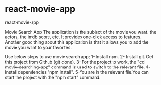 # react-movie-app
react-movie-app

Movie Search App
The application is the subject of the movie you want, the actors, the imdb score, etc. It provides one-click access to features. Another good thing about this application is that it allows you to add the movie you want to your favorites.

Use below steps to use movie search app;
1- Install npm.
2- Install git. Get this project from Github (git clone).
3- For the project to work, the "cd movie-searching-app" command is used to switch to the relevant file.
4- Install dependencies "npm install".
5-You are in the relevant file.You can start the project with the "npm start" command.
